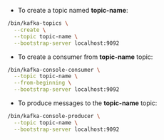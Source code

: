 - To create a topic named **topic-name**:
```bash
/bin/kafka-topics \
  --create \
  --topic topic-name \
  --bootstrap-server localhost:9092
```

- To create a consumer from **topic-name** topic:
```bash
/bin/kafka-console-consumer \
  --topic topic-name \
  --from-beginning \
  --bootstrap-server localhost:9092
```

- To produce messages to the **topic-name** topic:
```bash
/bin/kafka-console-producer \
  --topic topic-name \
  --bootstrap-server localhost:9092
```
